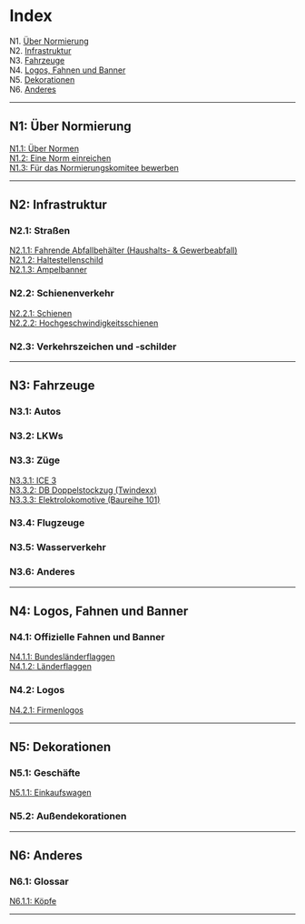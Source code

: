 # Index

N1. [Über Normierung](#n1-über-normierung) \
N2. [Infrastruktur](#n2-infrastruktur) \
N3. [Fahrzeuge](#n3-fahrzeuge) \
N4. [Logos, Fahnen und Banner](#n4-logos-fahnen-und-banner) \
N5. [Dekorationen](#n5-dekorationen) \
N6. [Anderes](#n6-anderes)

***

## N1: Über Normierung

[N1.1: Über Normen](/BTEN/DE/N1/1) \
[N1.2: Eine Norm einreichen](/BTEN/DE/N1/2) \
[N1.3: Für das Normierungskomitee bewerben](/BTEN/DE/N1/3)

***

## N2: Infrastruktur
### N2.1: Straßen
[N2.1.1: Fahrende Abfallbehälter (Haushalts- & Gewerbeabfall)](/BTEN/DE/N2/1/1) \
[N2.1.2: Haltestellenschild](/BTEN/DE/N2/1/2) \
[N2.1.3: Ampelbanner](/BTEN/DE/N2/1/3)
### N2.2: Schienenverkehr
[N2.2.1: Schienen](/BTEN/DE/N2/2/1) \
[N2.2.2: Hochgeschwindigkeitsschienen](/BTEN/DE/N2/2/2)
### N2.3: Verkehrszeichen und -schilder

***

## N3: Fahrzeuge
### N3.1: Autos
### N3.2: LKWs
### N3.3: Züge
[N3.3.1: ICE 3](/BTEN/DE/N3/3/1) \
[N3.3.2: DB Doppelstockzug (Twindexx)](/BTEN/DE/N3/3/2) \
[N3.3.3: Elektrolokomotive (Baureihe 101)](/BTEN/DE/N3/3/3)
### N3.4: Flugzeuge
### N3.5: Wasserverkehr
### N3.6: Anderes

***

## N4: Logos, Fahnen und Banner
### N4.1: Offizielle Fahnen und Banner
[N4.1.1: Bundesländerflaggen](/BTEN/DE/N4/1/1) \
[N4.1.2: Länderflaggen](/BTEN/DE/N4/1/2)
### N4.2: Logos
[N4.2.1: Firmenlogos](/BTEN/DE/N4/2/1)

***

## N5: Dekorationen
### N5.1: Geschäfte
[N5.1.1: Einkaufswagen](/BTEN/DE/N5/1/1)
### N5.2: Außendekorationen

***

## N6: Anderes
### N6.1: Glossar
[N6.1.1: Köpfe](/BTEN/DE/N6/1/1)

***